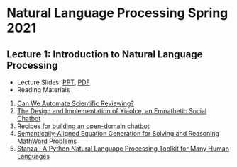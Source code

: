 # Natural Language Processing Spring 2021

## Lecture 1: Introduction to Natural Language Processing
* Lecture Slides: [PPT](https://drive.google.com/file/d/1wrYRcDZhk18YRKt29FtFggDbE-81jKKt/view?usp=sharing), [PDF](https://drive.google.com/file/d/1GOmbCHfr3vgqUrpuRb62i4IncCgduezk/view?usp=sharing)
* Reading Materials
1. [Can We Automate Scientific Reviewing?](https://arxiv.org/abs/2102.00176)
2. [The Design and Implementation of XiaoIce, an Empathetic Social Chatbot](https://dl.acm.org/doi/10.1162/coli_a_00368)
3. [Recipes for building an open-domain chatbot](https://arxiv.org/abs/2004.13637)
4. [Semantically-Aligned Equation Generation for Solving and Reasoning MathWord Problems](https://www.aclweb.org/anthology/N19-1272/)
5. [Stanza : A Python Natural Language Processing Toolkit for Many Human Languages](https://www.aclweb.org/anthology/2020.acl-demos.14/)

